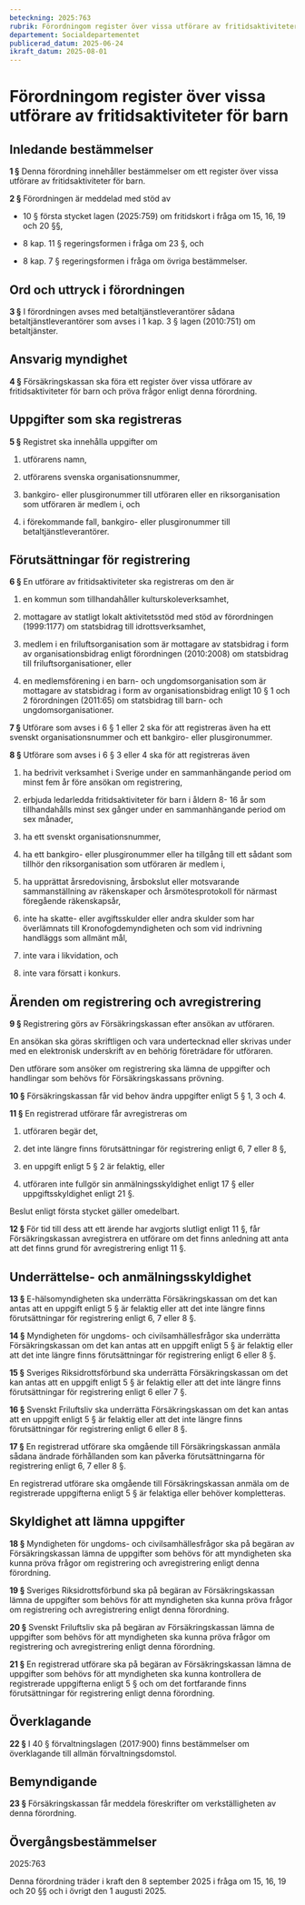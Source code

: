 ```yaml
---
beteckning: 2025:763
rubrik: Förordningom register över vissa utförare av fritidsaktiviteter för barn
departement: Socialdepartementet
publicerad_datum: 2025-06-24
ikraft_datum: 2025-08-01
---
```


# Förordningom register över vissa utförare av fritidsaktiviteter för barn

## Inledande bestämmelser

**1 §** Denna förordning innehåller bestämmelser om ett register över vissa utförare av fritidsaktiviteter för barn.

**2 §** Förordningen är meddelad med stöd av

- 10 § första stycket lagen (2025:759) om fritidskort i fråga om 15, 16, 19 och 20 §§,

- 8 kap. 11 § regeringsformen i fråga om 23 §, och

- 8 kap. 7 § regeringsformen i fråga om övriga bestämmelser.

## Ord och uttryck i förordningen

**3 §** I förordningen avses med betaltjänstleverantörer sådana betaltjänstleverantörer som avses i 1 kap. 3 § lagen (2010:751) om betaltjänster.

## Ansvarig myndighet

**4 §** Försäkringskassan ska föra ett register över vissa utförare av fritidsaktiviteter för barn och pröva frågor enligt denna förordning.

## Uppgifter som ska registreras

**5 §** Registret ska innehålla uppgifter om

1. utförarens namn,

2. utförarens svenska organisationsnummer,

3. bankgiro- eller plusgironummer till utföraren eller en riksorganisation som utföraren är medlem i, och

4. i förekommande fall, bankgiro- eller plusgironummer till betaltjänstleverantörer.

## Förutsättningar för registrering

**6 §** En utförare av fritidsaktiviteter ska registreras om den är

1. en kommun som tillhandahåller kulturskoleverksamhet,

2. mottagare av statligt lokalt aktivitetsstöd med stöd av förordningen (1999:1177) om statsbidrag till idrottsverksamhet,

3. medlem i en friluftsorganisation som är mottagare av statsbidrag i form av organisationsbidrag enligt förordningen (2010:2008) om statsbidrag till friluftsorganisationer, eller

4. en medlemsförening i en barn- och ungdomsorganisation som är mottagare av statsbidrag i form av organisationsbidrag enligt 10 § 1 och 2 förordningen (2011:65) om statsbidrag till barn- och ungdomsorganisationer.

**7 §** Utförare som avses i 6 § 1 eller 2 ska för att registreras även ha ett svenskt organisationsnummer och ett bankgiro- eller plusgironummer.

**8 §** Utförare som avses i 6 § 3 eller 4 ska för att registreras även

1. ha bedrivit verksamhet i Sverige under en sammanhängande period om minst fem år före ansökan om registrering,

2. erbjuda ledarledda fritidsaktiviteter för barn i åldern 8- 16 år som tillhandahålls minst sex gånger under en sammanhängande period om sex månader,

3. ha ett svenskt organisationsnummer,

4. ha ett bankgiro- eller plusgironummer eller ha tillgång till ett sådant som tillhör den riksorganisation som utföraren är medlem i,

5. ha upprättat årsredovisning, årsbokslut eller motsvarande sammanställning av räkenskaper och årsmötesprotokoll för närmast föregående räkenskapsår,

6. inte ha skatte- eller avgiftsskulder eller andra skulder som har överlämnats till Kronofogdemyndigheten och som vid indrivning handläggs som allmänt mål,

7. inte vara i likvidation, och

8. inte vara försatt i konkurs.

## Ärenden om registrering och avregistrering

**9 §** Registrering görs av Försäkringskassan efter ansökan av utföraren.

En ansökan ska göras skriftligen och vara undertecknad eller skrivas under med en elektronisk underskrift av en behörig företrädare för utföraren.

Den utförare som ansöker om registrering ska lämna de uppgifter och handlingar som behövs för Försäkringskassans prövning.

**10 §** Försäkringskassan får vid behov ändra uppgifter enligt 5 § 1, 3 och 4.

**11 §** En registrerad utförare får avregistreras om

1. utföraren begär det,

2. det inte längre finns förutsättningar för registrering enligt 6, 7 eller 8 §,

3. en uppgift enligt 5 § 2 är felaktig, eller

4. utföraren inte fullgör sin anmälningsskyldighet enligt 17 § eller uppgiftsskyldighet enligt 21 §.

Beslut enligt första stycket gäller omedelbart.

**12 §** För tid till dess att ett ärende har avgjorts slutligt enligt 11 §, får Försäkringskassan avregistrera en utförare om det finns anledning att anta att det finns grund för avregistrering enligt 11 §.

## Underrättelse- och anmälningsskyldighet

**13 §** E-hälsomyndigheten ska underrätta Försäkringskassan om det kan antas att en uppgift enligt 5 § är felaktig eller att det inte längre finns förutsättningar för registrering enligt 6, 7 eller 8 §.

**14 §** Myndigheten för ungdoms- och civilsamhällesfrågor ska underrätta Försäkringskassan om det kan antas att en uppgift enligt 5 § är felaktig eller att det inte längre finns förutsättningar för registrering enligt 6 eller 8 §.

**15 §** Sveriges Riksidrottsförbund ska underrätta Försäkringskassan om det kan antas att en uppgift enligt 5 § är felaktig eller att det inte längre finns förutsättningar för registrering enligt 6 eller 7 §.

**16 §** Svenskt Friluftsliv ska underrätta Försäkringskassan om det kan antas att en uppgift enligt 5 § är felaktig eller att det inte längre finns förutsättningar för registrering enligt 6 eller 8 §.

**17 §** En registrerad utförare ska omgående till Försäkringskassan anmäla sådana ändrade förhållanden som kan påverka förutsättningarna för registrering enligt 6, 7 eller 8 §.

En registrerad utförare ska omgående till Försäkringskassan anmäla om de registrerade uppgifterna enligt 5 § är felaktiga eller behöver kompletteras.

## Skyldighet att lämna uppgifter

**18 §** Myndigheten för ungdoms- och civilsamhällesfrågor ska på begäran av Försäkringskassan lämna de uppgifter som behövs för att myndigheten ska kunna pröva frågor om registrering och avregistrering enligt denna förordning.

**19 §** Sveriges Riksidrottsförbund ska på begäran av Försäkringskassan lämna de uppgifter som behövs för att myndigheten ska kunna pröva frågor om registrering och avregistrering enligt denna förordning.

**20 §** Svenskt Friluftsliv ska på begäran av Försäkringskassan lämna de uppgifter som behövs för att myndigheten ska kunna pröva frågor om registrering och avregistrering enligt denna förordning.

**21 §** En registrerad utförare ska på begäran av Försäkringskassan lämna de uppgifter som behövs för att myndigheten ska kunna kontrollera de registrerade uppgifterna enligt 5 § och om det fortfarande finns förutsättningar för registrering enligt denna förordning.

## Överklagande

**22 §** I 40 § förvaltningslagen (2017:900) finns bestämmelser om överklagande till allmän förvaltningsdomstol.

## Bemyndigande

**23 §** Försäkringskassan får meddela föreskrifter om verkställigheten av denna förordning.


## Övergångsbestämmelser

2025:763

Denna förordning träder i kraft den 8 september 2025 i fråga om 15, 16, 19 och 20 §§ och i övrigt den 1 augusti 2025.
